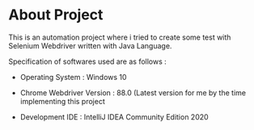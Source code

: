 # About Project

This is an automation project where i tried to create some test with Selenium Webdriver written with Java Language.

Specification of softwares used are as follows :

* Operating System : Windows 10

* Chrome Webdriver Version : 88.0 (Latest version for me by the time implementing this project

* Development IDE : IntelliJ IDEA Community Edition 2020
